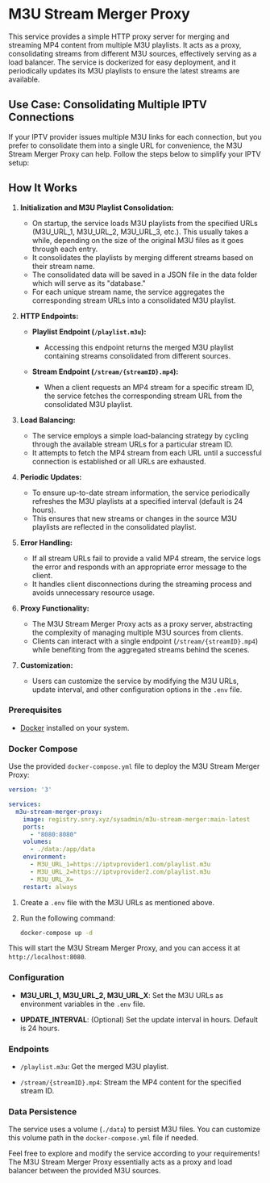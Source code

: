 # M3U Stream Merger Proxy

This service provides a simple HTTP proxy server for merging and streaming MP4 content from multiple M3U playlists. It acts as a proxy, consolidating streams from different M3U sources, effectively serving as a load balancer. The service is dockerized for easy deployment, and it periodically updates its M3U playlists to ensure the latest streams are available.

## Use Case: Consolidating Multiple IPTV Connections

If your IPTV provider issues multiple M3U links for each connection, but you prefer to consolidate them into a single URL for convenience, the M3U Stream Merger Proxy can help. Follow the steps below to simplify your IPTV setup:

## How It Works

1. **Initialization and M3U Playlist Consolidation:**
   - On startup, the service loads M3U playlists from the specified URLs (M3U_URL_1, M3U_URL_2, M3U_URL_3, etc.). This usually takes a while, depending on the size of the original M3U files as it goes through each entry.
   - It consolidates the playlists by merging different streams based on their stream name.
   - The consolidated data will be saved in a JSON file in the data folder which will serve as its "database."
   - For each unique stream name, the service aggregates the corresponding stream URLs into a consolidated M3U playlist.

2. **HTTP Endpoints:**
   - **Playlist Endpoint (`/playlist.m3u`):**
     - Accessing this endpoint returns the merged M3U playlist containing streams consolidated from different sources.

   - **Stream Endpoint (`/stream/{streamID}.mp4`):**
     - When a client requests an MP4 stream for a specific stream ID, the service fetches the corresponding stream URL from the consolidated M3U playlist.

3. **Load Balancing:**
   - The service employs a simple load-balancing strategy by cycling through the available stream URLs for a particular stream ID.
   - It attempts to fetch the MP4 stream from each URL until a successful connection is established or all URLs are exhausted.

4. **Periodic Updates:**
   - To ensure up-to-date stream information, the service periodically refreshes the M3U playlists at a specified interval (default is 24 hours).
   - This ensures that new streams or changes in the source M3U playlists are reflected in the consolidated playlist.

5. **Error Handling:**
   - If all stream URLs fail to provide a valid MP4 stream, the service logs the error and responds with an appropriate error message to the client.
   - It handles client disconnections during the streaming process and avoids unnecessary resource usage.

6. **Proxy Functionality:**
   - The M3U Stream Merger Proxy acts as a proxy server, abstracting the complexity of managing multiple M3U sources from clients.
   - Clients can interact with a single endpoint (`/stream/{streamID}.mp4`) while benefiting from the aggregated streams behind the scenes.

7. **Customization:**
   - Users can customize the service by modifying the M3U URLs, update interval, and other configuration options in the `.env` file.

### Prerequisites

- [Docker](https://www.docker.com/) installed on your system.

### Docker Compose

Use the provided `docker-compose.yml` file to deploy the M3U Stream Merger Proxy:

```yaml
version: '3'

services:
  m3u-stream-merger-proxy:
    image: registry.snry.xyz/sysadmin/m3u-stream-merger:main-latest
    ports:
      - "8080:8080"
    volumes:
      - ./data:/app/data
    environment:
      - M3U_URL_1=https://iptvprovider1.com/playlist.m3u
      - M3U_URL_2=https://iptvprovider2.com/playlist.m3u
      - M3U_URL_X=
    restart: always
```

1. Create a `.env` file with the M3U URLs as mentioned above.

2. Run the following command:

   ```bash
   docker-compose up -d
   ```

This will start the M3U Stream Merger Proxy, and you can access it at `http://localhost:8080`.

### Configuration

- **M3U_URL_1, M3U_URL_2, M3U_URL_X**: Set the M3U URLs as environment variables in the `.env` file.

- **UPDATE_INTERVAL**: (Optional) Set the update interval in hours. Default is 24 hours.

### Endpoints

- `/playlist.m3u`: Get the merged M3U playlist.

- `/stream/{streamID}.mp4`: Stream the MP4 content for the specified stream ID.

### Data Persistence

The service uses a volume (`./data`) to persist M3U files. You can customize this volume path in the `docker-compose.yml` file if needed.

Feel free to explore and modify the service according to your requirements! The M3U Stream Merger Proxy essentially acts as a proxy and load balancer between the provided M3U sources.